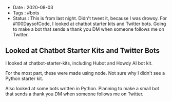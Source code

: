 - Date : 2020-08-03
- Tags : #bots
- Status : This is from last night. Didn't tweet it, because I was drowsy. For #100DaysofCode, I looked at chatbot starter kits and Twitter bots. Going to make a bot that sends a thank you DM when someone follows me on Twitter. 

## Looked at Chatbot Starter Kits and Twitter Bots

I looked at chatbot-starter-kits, including Hubot and Howdy AI bot kit. 

For the most part, these were made using node. Not sure why I didn't see a Python starter kit.

Also looked at some bots written in Python. Planning to make a small bot that sends a thank you DM when someone follows me on Twitter.
